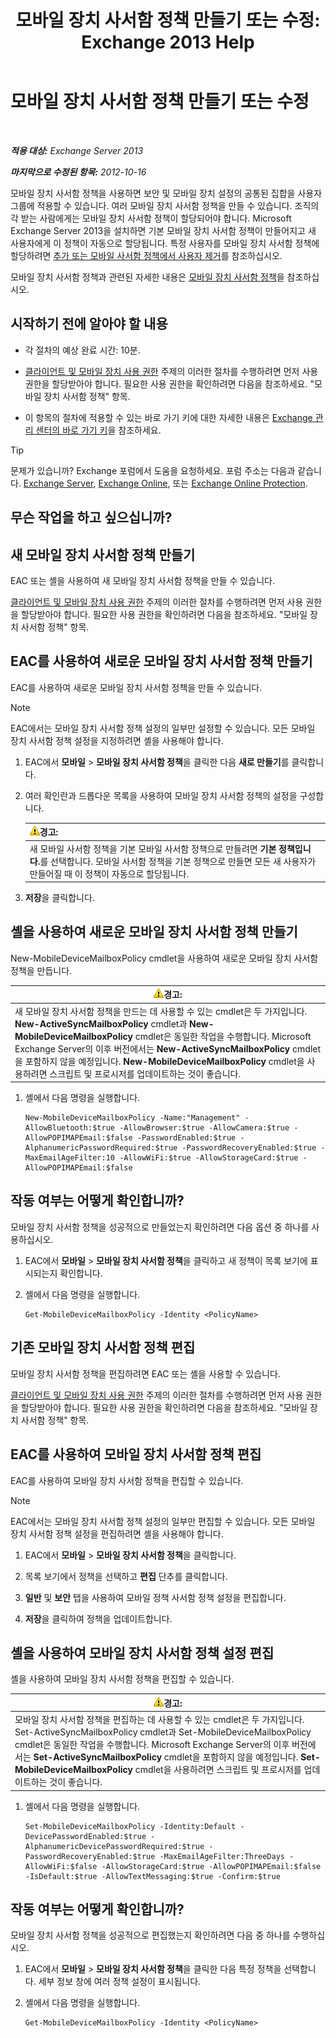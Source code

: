 ﻿---
title: '모바일 장치 사서함 정책 만들기 또는 수정: Exchange 2013 Help'
TOCTitle: 모바일 장치 사서함 정책 만들기 또는 수정
ms:assetid: b4a37a81-25e3-40ff-a18a-a62ae4493635
ms:mtpsurl: https://technet.microsoft.com/ko-kr/library/Bb124315(v=EXCHG.150)
ms:contentKeyID: 50483967
ms.date: 05/22/2018
mtps_version: v=EXCHG.150
ms.translationtype: MT
---

# 모바일 장치 사서함 정책 만들기 또는 수정

 

_**적용 대상:** Exchange Server 2013_

_**마지막으로 수정된 항목:** 2012-10-16_

모바일 장치 사서함 정책을 사용하면 보안 및 모바일 장치 설정의 공통된 집합을 사용자 그룹에 적용할 수 있습니다. 여러 모바일 장치 사서함 정책을 만들 수 있습니다. 조직의 각 받는 사람에게는 모바일 장치 사서함 정책이 할당되어야 합니다. Microsoft Exchange Server 2013을 설치하면 기본 모바일 장치 사서함 정책이 만들어지고 새 사용자에게 이 정책이 자동으로 할당됩니다. 특정 사용자를 모바일 장치 사서함 정책에 할당하려면 [추가 또는 모바일 사서함 정책에서 사용자 제거](add-or-remove-users-from-a-mobile-mailbox-policy-exchange-2013-help.md)를 참조하십시오.

모바일 장치 사서함 정책과 관련된 자세한 내용은 [모바일 장치 사서함 정책](mobile-device-mailbox-policies-exchange-2013-help.md)을 참조하십시오.

## 시작하기 전에 알아야 할 내용

  - 각 절차의 예상 완료 시간: 10분.

  - [클라이언트 및 모바일 장치 사용 권한](clients-and-mobile-devices-permissions-exchange-2013-help.md) 주제의 이러한 절차를 수행하려면 먼저 사용 권한을 할당받아야 합니다. 필요한 사용 권한을 확인하려면 다음을 참조하세요. "모바일 장치 사서함 정책" 항목.

  - 이 항목의 절차에 적용할 수 있는 바로 가기 키에 대한 자세한 내용은 [Exchange 관리 센터의 바로 가기 키](keyboard-shortcuts-in-the-exchange-admin-center-exchange-online-protection-help.md)을 참조하세요.


> [!TIP]
> 문제가 있습니까? Exchange 포럼에서 도움을 요청하세요. 포럼 주소는 다음과 같습니다. <A href="https://go.microsoft.com/fwlink/p/?linkid=60612">Exchange Server</A>, <A href="https://go.microsoft.com/fwlink/p/?linkid=267542">Exchange Online</A>, 또는 <A href="https://go.microsoft.com/fwlink/p/?linkid=285351">Exchange Online Protection</A>.



## 무슨 작업을 하고 싶으십니까?

## 새 모바일 장치 사서함 정책 만들기

EAC 또는 셸을 사용하여 새 모바일 장치 사서함 정책을 만들 수 있습니다.

[클라이언트 및 모바일 장치 사용 권한](clients-and-mobile-devices-permissions-exchange-2013-help.md) 주제의 이러한 절차를 수행하려면 먼저 사용 권한을 할당받아야 합니다. 필요한 사용 권한을 확인하려면 다음을 참조하세요. "모바일 장치 사서함 정책" 항목.

## EAC를 사용하여 새로운 모바일 장치 사서함 정책 만들기

EAC를 사용하여 새로운 모바일 장치 사서함 정책을 만들 수 있습니다.


> [!NOTE]
> EAC에서는 모바일 장치 사서함 정책 설정의 일부만 설정할 수 있습니다. 모든 모바일 장치 사서함 정책 설정을 지정하려면 셸을 사용해야 합니다.



1.  EAC에서 **모바일** \> **모바일 장치 사서함 정책**을 클릭한 다음 **새로 만들기**를 클릭합니다.

2.  여러 확인란과 드롭다운 목록을 사용하여 모바일 장치 사서함 정책의 설정을 구성합니다.
    
    <table>
    <thead>
    <tr class="header">
    <th><img src="images/Bb125224.warning(EXCHG.150).gif" title="경고" alt="경고" />경고:</th>
    </tr>
    </thead>
    <tbody>
    <tr class="odd">
    <td>새 모바일 사서함 정책을 기본 모바일 사서함 정책으로 만들려면 <strong>기본 정책입니다.</strong>를 선택합니다. 모바일 사서함 정책을 기본 정책으로 만들면 모든 새 사용자가 만들어질 때 이 정책이 자동으로 할당됩니다.</td>
    </tr>
    </tbody>
    </table>


3.  **저장**을 클릭합니다.

## 셸을 사용하여 새로운 모바일 장치 사서함 정책 만들기

New-MobileDeviceMailboxPolicy cmdlet을 사용하여 새로운 모바일 장치 사서함 정책을 만듭니다.

<table>
<thead>
<tr class="header">
<th><img src="images/Bb125224.warning(EXCHG.150).gif" title="경고" alt="경고" />경고:</th>
</tr>
</thead>
<tbody>
<tr class="odd">
<td>새 모바일 장치 사서함 정책을 만드는 데 사용할 수 있는 cmdlet은 두 가지입니다. <strong>New-ActiveSyncMailboxPolicy</strong> cmdlet과 <strong>New-MobileDeviceMailboxPolicy</strong> cmdlet은 동일한 작업을 수행합니다. Microsoft Exchange Server의 이후 버전에서는 <strong>New-ActiveSyncMailboxPolicy</strong> cmdlet을 포함하지 않을 예정입니다. <strong>New-MobileDeviceMailboxPolicy</strong> cmdlet을 사용하려면 스크립트 및 프로시저를 업데이트하는 것이 좋습니다.</td>
</tr>
</tbody>
</table>


1.  셸에서 다음 명령을 실행합니다.
    
        New-MobileDeviceMailboxPolicy -Name:"Management" -AllowBluetooth:$true -AllowBrowser:$true -AllowCamera:$true -AllowPOPIMAPEmail:$false -PasswordEnabled:$true -AlphanumericPasswordRequired:$true -PasswordRecoveryEnabled:$true -MaxEmailAgeFilter:10 -AllowWiFi:$true -AllowStorageCard:$true -AllowPOPIMAPEmail:$false

## 작동 여부는 어떻게 확인합니까?

모바일 장치 사서함 정책을 성공적으로 만들었는지 확인하려면 다음 옵션 중 하나를 사용하십시오.

1.  EAC에서 **모바일** \> **모바일 장치 사서함 정책**을 클릭하고 새 정책이 목록 보기에 표시되는지 확인합니다.

2.  셸에서 다음 명령을 실행합니다.
    
        Get-MobileDeviceMailboxPolicy -Identity <PolicyName> 

## 기존 모바일 장치 사서함 정책 편집

모바일 장치 사서함 정책을 편집하려면 EAC 또는 셸을 사용할 수 있습니다.

[클라이언트 및 모바일 장치 사용 권한](clients-and-mobile-devices-permissions-exchange-2013-help.md) 주제의 이러한 절차를 수행하려면 먼저 사용 권한을 할당받아야 합니다. 필요한 사용 권한을 확인하려면 다음을 참조하세요. "모바일 장치 사서함 정책" 항목.

## EAC를 사용하여 모바일 장치 사서함 정책 편집

EAC를 사용하여 모바일 장치 사서함 정책을 편집할 수 있습니다.


> [!NOTE]
> EAC에서는 모바일 장치 사서함 정책 설정의 일부만 편집할 수 있습니다. 모든 모바일 장치 사서함 정책 설정을 편집하려면 셸을 사용해야 합니다.



1.  EAC에서 **모바일** \> **모바일 장치 사서함 정책**을 클릭합니다.

2.  목록 보기에서 정책을 선택하고 **편집** 단추를 클릭합니다.

3.  **일반** 및 **보안** 탭을 사용하여 모바일 정책 사서함 정책 설정을 편집합니다.

4.  **저장**을 클릭하여 정책을 업데이트합니다.

## 셸을 사용하여 모바일 장치 사서함 정책 설정 편집

셸을 사용하여 모바일 장치 사서함 정책을 편집할 수 있습니다.

<table>
<thead>
<tr class="header">
<th><img src="images/Bb125224.warning(EXCHG.150).gif" title="경고" alt="경고" />경고:</th>
</tr>
</thead>
<tbody>
<tr class="odd">
<td>모바일 장치 사서함 정책을 편집하는 데 사용할 수 있는 cmdlet은 두 가지입니다. Set-ActiveSyncMailboxPolicy cmdlet과 Set-MobileDeviceMailboxPolicy cmdlet은 동일한 작업을 수행합니다. Microsoft Exchange Server의 이후 버전에서는 <strong>Set-ActiveSyncMailboxPolicy</strong> cmdlet을 포함하지 않을 예정입니다. <strong>Set-MobileDeviceMailboxPolicy</strong> cmdlet을 사용하려면 스크립트 및 프로시저를 업데이트하는 것이 좋습니다.</td>
</tr>
</tbody>
</table>


1.  셸에서 다음 명령을 실행합니다.
    
        Set-MobileDeviceMailboxPolicy -Identity:Default -DevicePasswordEnabled:$true -AlphanumericDevicePasswordRequired:$true -PasswordRecoveryEnabled:$true -MaxEmailAgeFilter:ThreeDays -AllowWiFi:$false -AllowStorageCard:$true -AllowPOPIMAPEmail:$false -IsDefault:$true -AllowTextMessaging:$true -Confirm:$true

## 작동 여부는 어떻게 확인합니까?

모바일 장치 사서함 정책을 성공적으로 편집했는지 확인하려면 다음 중 하나를 수행하십시오.

1.  EAC에서 **모바일** \> **모바일 장치 사서함 정책**을 클릭한 다음 특정 정책을 선택합니다. 세부 정보 창에 여러 정책 설정이 표시됩니다.

2.  셸에서 다음 명령을 실행합니다.
    
        Get-MobileDeviceMailboxPolicy -Identity <PolicyName>

